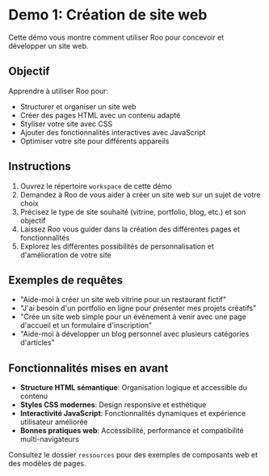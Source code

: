 # Demo 1: Création de site web

Cette démo vous montre comment utiliser Roo pour concevoir et développer un site web.

## Objectif

Apprendre à utiliser Roo pour:
- Structurer et organiser un site web
- Créer des pages HTML avec un contenu adapté
- Styliser votre site avec CSS
- Ajouter des fonctionnalités interactives avec JavaScript
- Optimiser votre site pour différents appareils

## Instructions

1. Ouvrez le répertoire `workspace` de cette démo
2. Demandez à Roo de vous aider à créer un site web sur un sujet de votre choix
3. Précisez le type de site souhaité (vitrine, portfolio, blog, etc.) et son objectif
4. Laissez Roo vous guider dans la création des différentes pages et fonctionnalités
5. Explorez les différentes possibilités de personnalisation et d'amélioration de votre site

## Exemples de requêtes

- "Aide-moi à créer un site web vitrine pour un restaurant fictif"
- "J'ai besoin d'un portfolio en ligne pour présenter mes projets créatifs"
- "Crée un site web simple pour un événement à venir avec une page d'accueil et un formulaire d'inscription"
- "Aide-moi à développer un blog personnel avec plusieurs catégories d'articles"

## Fonctionnalités mises en avant

- **Structure HTML sémantique**: Organisation logique et accessible du contenu
- **Styles CSS modernes**: Design responsive et esthétique
- **Interactivité JavaScript**: Fonctionnalités dynamiques et expérience utilisateur améliorée
- **Bonnes pratiques web**: Accessibilité, performance et compatibilité multi-navigateurs

Consultez le dossier `ressources` pour des exemples de composants web et des modèles de pages.